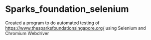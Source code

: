 # Sparks_foundation_selenium
Created a program to do automated testing of https://www.thesparksfoundationsingapore.org/ using Selenium and Chromium Webdriver
